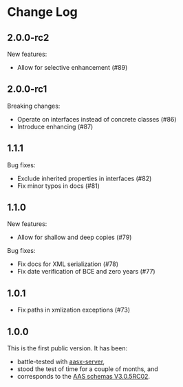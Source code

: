 # Change Log

## 2.0.0-rc2

New features:
* Allow for selective enhancement (#89)

## 2.0.0-rc1

Breaking changes:
* Operate on interfaces instead of concrete classes (#86)
* Introduce enhancing (#87)

## 1.1.1

Bug fixes:
* Exclude inherited properties in interfaces (#82)
* Fix minor typos in docs (#81)

## 1.1.0

New features:
* Allow for shallow and deep copies (#79)

Bug fixes:
* Fix docs for XML serialization (#78)
* Fix date verification of BCE and zero years (#77)

## 1.0.1

* Fix paths in xmlization exceptions (#73)

## 1.0.0

This is the first public version. It has been:

* battle-tested with [aasx-server],
* stood the test of time for a couple of months, and
* corresponds to the [AAS schemas V3.0.5RC02].

[aasx-server]: https://github.com/admin-shell-io/aasx-server
[AAS schemas V3.0.5RC02]: https://github.com/admin-shell-io/aas-specs/releases/tag/V3.0.5RC02

